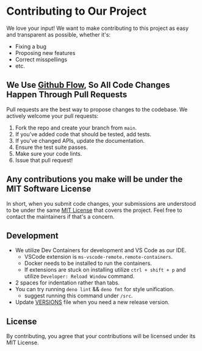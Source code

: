 # Contributing to Our Project

We love your input! We want to make contributing to this project as easy and transparent as possible, whether it's:

- Fixing a bug
- Proposing new features
- Correct misspellings
- etc.

## We Use [Github Flow](https://docs.github.com/en/get-started/quickstart/github-flow), So All Code Changes Happen Through Pull Requests

Pull requests are the best way to propose changes to the codebase. We actively welcome your pull requests:

1. Fork the repo and create your branch from `main`.
2. If you've added code that should be tested, add tests.
3. If you've changed APIs, update the documentation.
4. Ensure the test suite passes.
5. Make sure your code lints.
6. Issue that pull request!

## Any contributions you make will be under the MIT Software License

In short, when you submit code changes, your submissions are understood to be under the same [MIT License](http://choosealicense.com/licenses/mit/) that covers the project. Feel free to contact the maintainers if that's a concern.

## Development

- We utilize Dev Containers for development and VS Code as our IDE.
  - VSCode extension is `ms-vscode-remote.remote-containers`.
  - Docker needs to be installed to run the containers.
  - If extensions are stuck on installing utilize `ctrl + shift + p` and utilize `Developer: Reload Window` command.
- 2 spaces for indentation rather than tabs.
- You can try running `deno lint` && `deno fmt` for style unification.
  - suggest running this command under `/src`.
- Update [VERSIONS](./VERSION) file when you need a new release version.

## License

By contributing, you agree that your contributions will be licensed under its MIT License.
